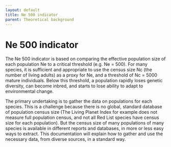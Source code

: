 ```yaml
---
layout: default
title: Ne 500 indicator
parent: Theoretical background
---
```


# Ne 500 indicator

The Ne 500 indicator is based on comparing the effective population size of each population Ne to a critical threshold (e.g. Ne = 500).  For many species, it is sufficient and appropriate to use the census size Nc (the number of living adults) as a proxy for Ne, and a threshold of Nc = 5000 mature individuals.  Below this threshold, a population rapidly loses genetic diversity, can become inbred, and starts to lose ability to adapt to environmental change.


The primary undertaking is to gather the data on populations for each species.  This is a challenge because there is no global, standard database of population census size (The Living Planet Index for example does not measure full population census, and not all Red List species have census size for each population).  But the census size of many populations of many species is available in different reports and databases, in more or less easy ways to extract.  This documentation will explain how to gather and use the necessary data, from diverse sources, in a standard way.
